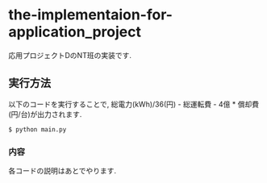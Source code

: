 # the-implementaion-for-application_project
応用プロジェクトDのNT班の実装です. 

## 実行方法
以下のコードを実行することで, 総電力(kWh)/36(円) - 総運転費 - 4億 * 償却費(円/台)が出力されます.
```bash
$ python main.py
```

### 内容
各コードの説明はあとでやります. 

